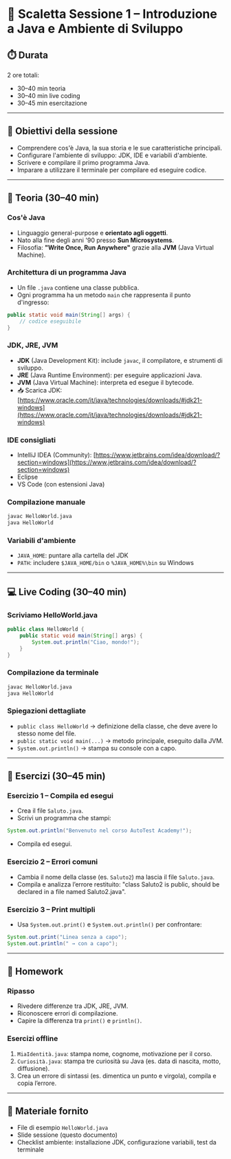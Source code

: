 # 📄 Scaletta Sessione 1 – Introduzione a Java e Ambiente di Sviluppo

## ⏱️ Durata

2 ore totali:

* 30–40 min teoria
* 30–40 min live coding
* 30–45 min esercitazione

---

## 🎯 Obiettivi della sessione

* Comprendere cos'è Java, la sua storia e le sue caratteristiche principali.
* Configurare l'ambiente di sviluppo: JDK, IDE e variabili d'ambiente.
* Scrivere e compilare il primo programma Java.
* Imparare a utilizzare il terminale per compilare ed eseguire codice.

---

## 🧠 Teoria (30–40 min)

### Cos'è Java

* Linguaggio general-purpose e **orientato agli oggetti**.
* Nato alla fine degli anni '90 presso **Sun Microsystems**.
* Filosofia: **"Write Once, Run Anywhere"** grazie alla **JVM** (Java Virtual Machine).

### Architettura di un programma Java

* Un file `.java` contiene una classe pubblica.
* Ogni programma ha un metodo `main` che rappresenta il punto d'ingresso:

```java
public static void main(String[] args) {
    // codice eseguibile
}
```

### JDK, JRE, JVM

* **JDK** (Java Development Kit): include `javac`, il compilatore, e strumenti di sviluppo.
* **JRE** (Java Runtime Environment): per eseguire applicazioni Java.
* **JVM** (Java Virtual Machine): interpreta ed esegue il bytecode.
* 📥 Scarica JDK: [https://www.oracle.com/it/java/technologies/downloads/#jdk21-windows](https://www.oracle.com/it/java/technologies/downloads/#jdk21-windows)

### IDE consigliati

* IntelliJ IDEA (Community): [https://www.jetbrains.com/idea/download/?section=windows](https://www.jetbrains.com/idea/download/?section=windows)
* Eclipse
* VS Code (con estensioni Java)

### Compilazione manuale

```bash
javac HelloWorld.java
java HelloWorld
```

### Variabili d'ambiente

* `JAVA_HOME`: puntare alla cartella del JDK
* `PATH`: includere `$JAVA_HOME/bin` o `%JAVA_HOME%\bin` su Windows

---

## 💻 Live Coding (30–40 min)

### Scriviamo HelloWorld.java

```java
public class HelloWorld {
    public static void main(String[] args) {
        System.out.println("Ciao, mondo!");
    }
}
```

### Compilazione da terminale

```bash
javac HelloWorld.java
java HelloWorld
```

### Spiegazioni dettagliate

* `public class HelloWorld` → definizione della classe, che deve avere lo stesso nome del file.
* `public static void main(...)` → metodo principale, eseguito dalla JVM.
* `System.out.println()` → stampa su console con a capo.

---

## 🧪 Esercizi (30–45 min)

### Esercizio 1 – Compila ed esegui

* Crea il file `Saluto.java`.
* Scrivi un programma che stampi:

```java
System.out.println("Benvenuto nel corso AutoTest Academy!");
```

* Compila ed esegui.

### Esercizio 2 – Errori comuni

* Cambia il nome della classe (es. `Saluto2`) ma lascia il file `Saluto.java`.
* Compila e analizza l’errore restituito: "class Saluto2 is public, should be declared in a file named Saluto2.java".

### Esercizio 3 – Print multipli

* Usa `System.out.print()` e `System.out.println()` per confrontare:

```java
System.out.print("Linea senza a capo");
System.out.println(" → con a capo");
```

---

## 📘 Homework

### Ripasso

* Rivedere differenze tra JDK, JRE, JVM.
* Riconoscere errori di compilazione.
* Capire la differenza tra `print()` e `println()`.

### Esercizi offline

1. `MiaIdentità.java`: stampa nome, cognome, motivazione per il corso.
2. `Curiosità.java`: stampa tre curiosità su Java (es. data di nascita, motto, diffusione).
3. Crea un errore di sintassi (es. dimentica un punto e virgola), compila e copia l’errore.

---

## 📎 Materiale fornito

* File di esempio `HelloWorld.java`
* Slide sessione (questo documento)
* Checklist ambiente: installazione JDK, configurazione variabili, test da terminale
